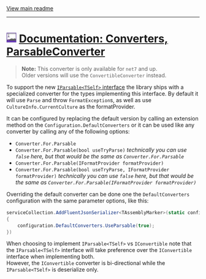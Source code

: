 [//]: # (Header)

<a href="https://github.com/Marvin-Brouwer/FluentSerializer#readme">
	View main readme
</a><hr/>
<h1>
	<img alt="icon" width="26" height="26"
		src="/docs/logo/Logo.default.optimized.svg" />
	<a href="/docs/help/basic-concepts/Converters-ParsableConverter.md#readme">
		Documentation: Converters, ParsableConverter
	</a>
</h1>

[//]: # (Body)
[parsable-interface-doc]: https://learn.microsoft.com/en-us/dotnet/api/system.iparsable-1?view=net-7.0

> **Note:** This converter is only available for `net7` and up.  
> Older versions will use the `ConvertibleConverter` instead.

To support the new [`IParsable<TSelf>` interface][parsable-interface-doc] the library ships with a specialized converter for the types implementing this interface. By default it will use `Parse` and throw `FormatException`s, as well as use `CultureInfo.CurrentCulture` as the formatProvider.

It can be configured by replacing the default version by calling an extension method on the `Configuration.DefaultConverters` or it can be used like any converter by calling any of the following options:

- `Converter.For.Parsable`
- `Converter.For.Parsable(bool useTryParse)` _technically you can use `false` here, but that would be the same as `Converter.For.Parsable`_
- `Converter.For.Parsable(IFormatProvider formatProvider)`
- `Converter.For.Parsable(bool useTryParse, IFormatProvider formatProvider)` _technically you can use `false` here, but that would be the same as `Converter.For.Parsable(IFormatProvider formatProvider)`_

Overriding the default converter can be done one the `DefaultConverters` configuration with the same parameter options, like this:

```csharp
serviceCollection.AddFluentJsonSerializer<TAssemblyMarker>(static configuration =>
{
	configuration.DefaultConverters.UseParsable(true);
})
```

When choosing to implement `IParsable<TSelf>` vs `IConvertible` note that the `IParsable<TSelf>` interface will take preference over the `IConvertible` interface when implementing both.  
However, the `IConvertible` converter is bi-directional while the `IParsable<TSelf>` is deserialize only.

